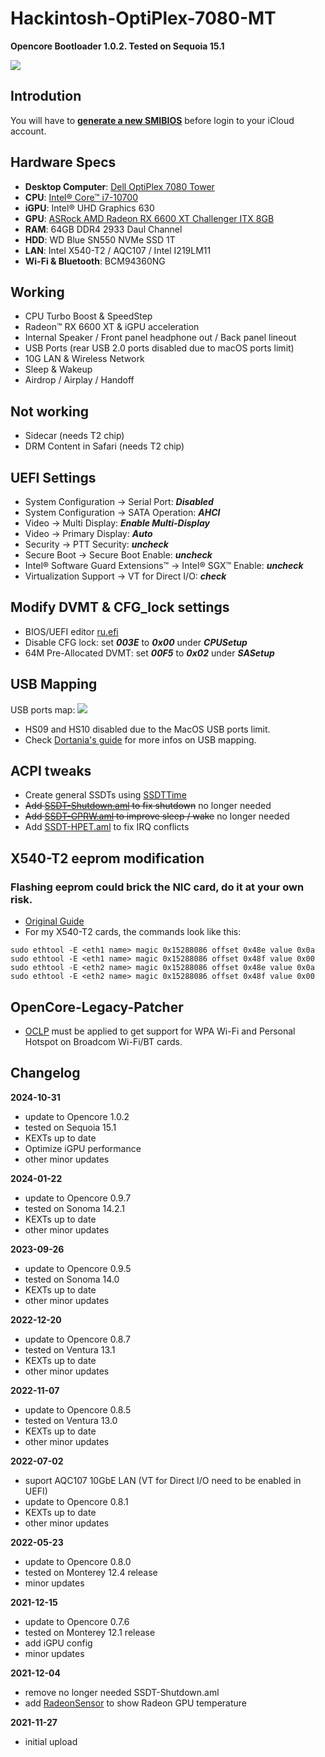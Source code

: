 # Hackintosh-OptiPlex-7080-MT


**Opencore Bootloader 1.0.2. Tested on Sequoia 15.1**

![](https://raw.githubusercontent.com/webleon/Hackintosh-OptiPlex-7080-MT/main/images/iShot2024-10.png)



## Introdution
You will have to [**generate a new SMIBIOS**](https://github.com/corpnewt/GenSMBIOS) before login to your iCloud account.



## Hardware Specs
* **Desktop Computer**: [Dell OptiPlex 7080 Tower](https://www.dell.com/en-us/work/shop/desktops-all-in-one-pcs/optiplex-7080-tower-and-small-form-factor/spd/optiplex-7080-desktop) 
* **CPU**:  [Intel® Core™ i7-10700](https://ark.intel.com/content/www/us/en/ark/products/199316/intel-core-i710700-processor-16m-cache-up-to-4-80-ghz.html)
* **iGPU**: Intel® UHD Graphics 630
* **GPU**: [ASRock AMD Radeon RX 6600 XT Challenger ITX 8GB](https://www.asrock.com/Graphics-Card/AMD/Radeon%20RX%206600%20XT%20Challenger%20ITX%208GB/)
* **RAM**: 64GB DDR4 2933 Daul Channel
* **HDD**: WD Blue SN550 NVMe SSD 1T
* **LAN**: Intel X540-T2 / AQC107 / Intel I219LM11
* **Wi-Fi & Bluetooth**: BCM94360NG



## Working
* CPU Turbo Boost & SpeedStep
* Radeon™ RX 6600 XT & iGPU acceleration
* Internal Speaker / Front panel headphone out / Back panel lineout
* USB Ports (rear USB 2.0 ports disabled due to macOS ports limit)
* 10G LAN & Wireless Network
* Sleep & Wakeup
* Airdrop / Airplay /  Handoff

## Not working
* Sidecar (needs T2 chip)
* DRM Content in Safari (needs T2 chip)



## UEFI Settings
* System Configuration → Serial Port: ***Disabled***
* System Configuration → SATA Operation: ***AHCI***
* Video → Multi Display: ***Enable Multi-Display***
* Video → Primary Display: ***Auto***
* Security → PTT Security: ***uncheck***
* Secure Boot → Secure Boot Enable: ***uncheck***
* Intel® Software Guard Extensions™ → Intel® SGX™ Enable: ***uncheck***
* Virtualization Support → VT for Direct I/O: ***check***



## Modify DVMT & CFG_lock settings
* BIOS/UEFI editor [ru.efi](https://github.com/JamesAmiTw/ru-uefi)
* Disable CFG lock: 
set ***003E*** to ***0x00*** under ***CPUSetup***
* 64M Pre-Allocated DVMT: 
set ***00F5*** to ***0x02*** under ***SASetup***



## USB Mapping
USB ports map:
![](https://raw.githubusercontent.com/webleon/Hackintosh-OptiPlex-7080-MT/main/images/Dell_OptiPlex_7080_MT.png)

* HS09 and HS10 disabled due to the MacOS USB ports limit.
* Check [Dortania's guide](https://dortania.github.io/OpenCore-Post-Install/usb/manual/manual.html) for more infos on USB mapping.


## ACPI tweaks
* Create general SSDTs using [SSDTTime](https://dortania.github.io/Getting-Started-With-ACPI/ssdt-methods/ssdt-easy.html#running-ssdttime) 
* ~~Add [SSDT-Shutdown.aml](https://dortania.github.io/OpenCore-Post-Install/usb/misc/shutdown.html) to fix shutdown~~ no longer needed
* ~~Add [SSDT-GPRW.aml](https://dortania.github.io/OpenCore-Post-Install/usb/misc/instant-wake.html) to improve sleep / wake~~ no longer needed
* Add [SSDT-HPET.aml](https://dortania.github.io/Getting-Started-With-ACPI/Universal/irq.html) to fix IRQ conflicts



## X540-T2 eeprom modification
### Flashing eeprom could brick the NIC card, do it at your own risk.
* [Original Guide](https://forums.macrumors.com/threads/modify-retail-intel-10gbe-nics-to-use-small-tree-macos-drivers.1968456/)
* For my X540-T2 cards, the commands look like this:
```
sudo ethtool -E <eth1 name> magic 0x15288086 offset 0x48e value 0x0a
sudo ethtool -E <eth1 name> magic 0x15288086 offset 0x48f value 0x00
sudo ethtool -E <eth2 name> magic 0x15288086 offset 0x48e value 0x0a
sudo ethtool -E <eth2 name> magic 0x15288086 offset 0x48f value 0x00
```

## OpenCore-Legacy-Patcher
* [OCLP](https://github.com/dortania/OpenCore-Legacy-Patcher) must be applied to get support for WPA Wi-Fi and Personal Hotspot on Broadcom Wi-Fi/BT cards.

## Changelog

**2024-10-31**
* update to Opencore 1.0.2
* tested on Sequoia 15.1
* KEXTs up to date
* Optimize iGPU performance 
* other minor updates

**2024-01-22**
* update to Opencore 0.9.7
* tested on Sonoma 14.2.1
* KEXTs up to date
* other minor updates
  
**2023-09-26**
* update to Opencore 0.9.5
* tested on Sonoma 14.0
* KEXTs up to date
* other minor updates

**2022-12-20**
* update to Opencore 0.8.7
* tested on Ventura 13.1
* KEXTs up to date
* other minor updates

**2022-11-07**
* update to Opencore 0.8.5
* tested on Ventura 13.0
* KEXTs up to date
* other minor updates

**2022-07-02**
* suport AQC107 10GbE LAN (VT for Direct I/O need to be enabled in UEFI)
* update to Opencore 0.8.1
* KEXTs up to date
* other minor updates

**2022-05-23**
* update to Opencore 0.8.0
* tested on Monterey 12.4 release
* minor updates

**2021-12-15**
* update to Opencore 0.7.6
* tested on Monterey 12.1 release
* add iGPU config
* minor updates

**2021-12-04**
* remove no longer needed SSDT-Shutdown.aml 
* add [RadeonSensor](https://github.com/aluveitie/RadeonSensor) to show Radeon GPU temperature

**2021-11-27**
* initial upload
